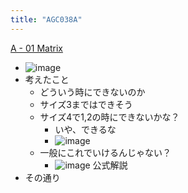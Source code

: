 ```yaml
---
title: "AGC038A"
---
```


[A - 01 Matrix](https://atcoder.jp/contests/agc038/tasks/agc038_a)
- ![image](https://gyazo.com/07435f052d18ef0ce6e791eb2aff3cc6/thumb/1000)
- 考えたこと
    - どういう時にできないのか
    - サイズ3まではできそう
    - サイズ4で1,2の時にできないかな？
        - いや、できるな
        - ![image](https://gyazo.com/40ef9a2254613f1a10926508c5e9ed14/thumb/1000)
    - 一般にこれでいけるんじゃない？
        - ![image](https://gyazo.com/39f5a70561868b2debf6af9d8f638871/thumb/1000)
公式解説
- その通り
